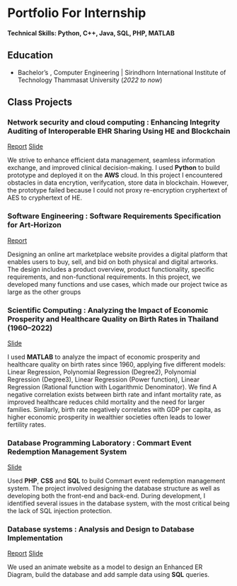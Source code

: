 # Portfolio For Internship

#### Technical Skills: Python, C++, Java, SQL, PHP, MATLAB

## Education
- Bachelor’s , Computer Engineering | Sirindhorn International Institute of Technology Thammasat University (_2022 to now_)			

## Class Projects
### Network security and cloud computing : Enhancing Integrity Auditing of Interoperable EHR Sharing Using HE and Blockchain 
[Report](https://drive.google.com/file/d/1d3qsqG-paj-8aI3krtmD9eDDzkxkfcw4/view?usp=sharing) 
[Slide](https://www.canva.com/design/DAGnlDlUZEE/VP4JpOKzlf0-8JXIF7XeeQ/edit?)

We strive to enhance efficient data management, seamless information exchange, and improved clinical decision-making. I used **Python** to build prototype and deployed it on the **AWS** cloud. In this project I encountered obstacles in data encrytion, verifycation, store data in blockchain. However, the prototype failed because I could not proxy re-encryption cryphertext of AES to cryphertext of HE.

### Software Engineering  : Software Requirements Specification for Art-Horizon
[Report](https://drive.google.com/file/d/1iRKjNUw23O-g4FHty5vLnIuvr4xVuOcf/view)

Designing an online art marketplace website provides a digital platform that enables users to buy, sell, and bid on both physical and digital artworks. The design includes a product overview, product functionality, specific requirements, and non-functional requirements. In this project, we developed many functions and use cases, which made our project twice as large as the other groups

### Scientific Computing : Analyzing the Impact of Economic Prosperity and Healthcare Quality on Birth Rates in Thailand (1960–2022)
[Slide](https://www.canva.com/design/DAGXIepyZwU/a6TL85ZwmhEXNdZ71AwVLA/edit?utm_content=DAGXIepyZwU&utm_campaign=designshare&utm_medium=link2&utm_source=sharebutton)

I used **MATLAB** to analyze the impact of economic prosperity and healthcare quality on birth rates since 1960, applying five different models: Linear Regression, Polynomial Regression (Degree2), Polynomial Regression (Degree3), Linear Regression (Power function), Linear Regression (Rational function with Logarithmic Denominator). 
We find A negative correlation exists between birth rate and infant mortality rate, as improved healthcare reduces child mortality and the need for larger families. Similarly, birth rate negatively correlates with GDP per capita, as higher economic prosperity in wealthier societies often leads to lower fertility rates.

### Database Programming Laboratory  : Commart Event Redemption Management System 
[Slide](https://www.canva.com/design/DAGVDMWG7lw/Fn3qbUUPdlrgzJ8QqYDSZw/edit)

Used **PHP**, **CSS** and **SQL** to build Commart event redemption management system. The project involved designing the database structure as well as developing both the front-end and back-end. During development, I identified several issues in the database system, with the most critical being the lack of SQL injection protection.


### Database systems : Analysis and Design to Database Implementation 
[Report](https://drive.google.com/file/d/1IgJxoUcnAVkg4FXRp-gBYrrjmuatjIss/view?usp=sharing ) 
[Slide](https://www.canva.com/design/DAGXZTZIA_E/maJn2QZjQSYw6SyzotwiOw/edit?utm_content=DAGXZTZIA_E&utm_campaign=designshare&utm_medium=link2&utm_source=sharebutton)

We used an animate website as a model to design an Enhanced ER Diagram, build the database and add sample data using **SQL** queries.



